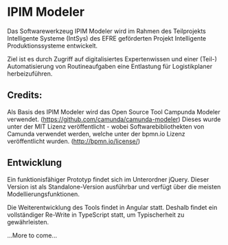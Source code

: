# IPIM Modeler

Das Softwarewerkzeug IPIM Modeler wird im Rahmen des Teilprojekts Intelligente Systeme (IntSys) des EFRE geförderten Projekt Intelligente Produktionssysteme entwickelt. 

Ziel ist es durch Zugriff auf digitalisiertes Expertenwissen und einer (Teil-) Automatisierung von Routineaufgaben eine Entlastung für Logistikplaner herbeizuführen.


## Credits:
Als Basis des IPIM Modeler wird das Open Source Tool Campunda Modeler verwendet. (https://github.com/camunda/camunda-modeler)
Dieses wurde unter der MIT Lizenz veröffentlicht - wobei Softwarebibliothekten von Camunda verwendet werden, welche unter der bpmn.io Lizenz veröffentlicht wurden. (http://bpmn.io/license/)

## Entwicklung
Ein funktionisfähiger Prototyp findet sich im Unterordner jQuery. Dieser Version ist als Standalone-Version ausführbar und verfügt über die meisten Modellierungsfunktionen.

Die Weiterentwicklung des Tools findet in Angular statt. Deshalb findet ein vollständiger Re-Write in TypeScript statt, um Typischerheit zu gewährleisten.


...More to come...